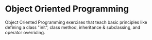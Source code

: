 # Object Oriented Programming
 Object Oriented Programming exercises that teach basic principles like defining a class "init", class method, inheritance & subclassing, and operator overriding.
